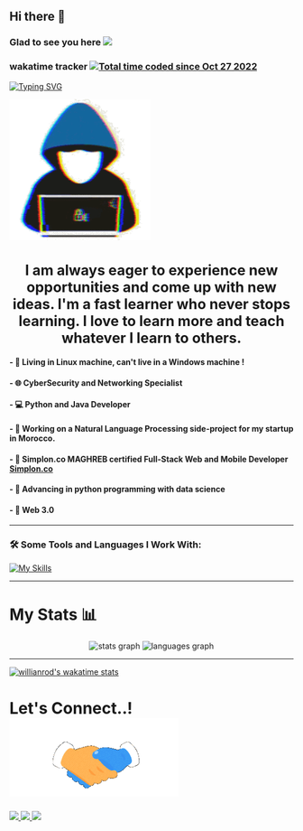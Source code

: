 ## Hi there 👋 

### Glad to see you here  [![](https://visitcount.itsvg.in/api?id=elon-fask&label=Profile%20Views&icon=3&pretty=false)](https://visitcount.itsvg.in)


### wakatime tracker <a href="https://wakatime.com/@07c5db97-65f0-496e-9750-2403d83d5220"><img src="https://wakatime.com/badge/user/07c5db97-65f0-496e-9750-2403d83d5220.svg" alt="Total time coded since Oct 27 2022" /></a>


<a href="https://git.io/typing-svg"><img src="https://readme-typing-svg.demolab.com?font=Fira+Code&weight=1000&size=35&duration=1500&pause=1000&center=true&vCenter=true&width=450&lines=Elon+Fask;Python;JAVA;Software+Engineer;Data Science;AI ML;CyberSecurity;" alt="Typing SVG" style="center=true" /></a>

<!-- [![Typing SVG](https://readme-typing-svg.demolab.com?font=Fira+Code&pause=1000&width=435&lines=Elon+Fask)](https://git.io/typing-svg) -->


![](/img/about_me.gif "position: center")


<h1 align="center" style="font-size:25px">
 I am always eager to experience new opportunities and come up with new ideas. I'm a fast learner who never stops learning. I love to learn more and teach whatever I learn to others.
</h1>

#### - 🏡 Living in Linux machine, can't live in a Windows machine !
#### - 🌐 CyberSecurity and Networking Specialist
#### - 💻 Python and Java Developer
#### - 🤖 Working on a Natural Language Processing side-project for my startup in Morocco.
#### - 🚀 Simplon.co MAGHREB certified Full-Stack Web and Mobile Developer [Simplon.co](https://simplon.co/) 
#### - 🌱 Advancing in python programming with data science
#### - 🤔 Web 3.0
---
### 🛠️ Some Tools and Languages I Work With:

[![My Skills](https://skillicons.dev/icons?i=kali,ubuntu,java,go,python,django,flask,fastapi,gcp,kafka,selenium,neovim,vim,arch,github,git,kubernetes,docker,aws,bash,mongo,mysql,postgresql,&perline=9)](https://skillicons.dev)

--- 
#  My Stats 📊


<div align="center">
  <img src="https://voids-github-readme-stats.vercel.app/api?username=elon-fask&rank_icon=github&hide_title=false&hide_rank=false&show_icons=true&count_private=true&disable_animations=false&theme=material-palenight&locale=en&hide_border=false&order=0" height="250" alt="stats graph"/>
  <img src="https://voids-github-readme-stats.vercel.app/api/top-langs?username=elon-fask&locale=en&hide=lua,objective-c,hide_title=false&layout=compact&card_width=319&langs_count=10&theme=material-palenight&hide_border=false&order=2" height="250" alt="languages graph"/>
</div>

---

[![willianrod's wakatime stats](https://github-readme-stats.vercel.app/api/wakatime?username=Elon_Fask&theme=dark)](https://github.com/Elon-Fask/Elon-Fask)


<!-- ![GitHub stats](https://github-readme-stats.vercel.app/api?username=Elon-Fask&theme=dark&show_icons=true&count_private=true " GutHub Stats") -->

<!-- [![Anurag's GitHub stats](https://github-readme-stats.vercel.app/api?username=Elon-Fask&theme=dark&show_icons=true&count_private=true)](https://github.com/anuraghazra/github-readme-stats) -->

<!-- ![Top Langs](https://github-readme-stats.vercel.app/api/top-langs/?username=Elon-Fask&theme=dark "Top Languages Card") -->

<!-- [![Top Langs](https://github-readme-stats.vercel.app/api/top-langs/?username=Elon-Fask&theme=dark)](https://github.com/anuraghazra/github-readme-stats) -->

<!-- [![willianrod's wakatime stats](https://github-readme-stats.vercel.app/api/wakatime?username=Elon_Fask&theme=dark)](https://github.com/Elon-Fask/Elon-Fask) -->

# <b> Let's Connect..!</b><img src="img/handshake.gif" width ="300">

<a href="https://www.linkedin.com/in/atman-boulaajaili-58033722a/" ><img width="170" src="https://img.shields.io/badge/-LinkedIn-0e76a8?style=plastic&logo=linkedIn"> </a>
<a href="https://twitter.com/ABoulaajaili"><img width="150" src="https://img.shields.io/badge/-Twitter-1DA1F2?style=plastic&logo=x"> </a>
<a href="https://github.com/Elon-Fask"><img width="150" src="https://img.shields.io/badge/-Github-833AB4?style=plastic&logo=Github">
</a>




<!-- <p align="center">
<a href="https://www.linkedin.com/in/atman-boulaajaili-58033722a/"><img src="img/linkedin.png" width=20 alt="LinkedIn"></a>
<a href="https://twitter.com/ABoulaajaili"><img src="img/twitter.png" width=20 alt="Twitter" ></a>
<a href="https://github.com/Elon-Fask"><img src="img/github.png" style="background-color:#ffffff" width=20 alt="GitHub"></a>
</p> -->





<!--
## Hi, I am Erica Grundy! 
</br>

 <div>
  <a href="https://github.com/eagrundy">
   <img align="center" height="170" src="https://github-readme-stats.vercel.app/api/top-langs/?username=eagrundy&layout=compact&langs_count=16&theme=dracula"/>
  <img align="center" src="https://github-readme-stats.vercel.app/api?username=eagrundy&show_icons=true&theme=dracula&include_all_commits=true&count_private=true&hide=issues"/>
</div>
 
 ## Skills
<div style="display: inline_block"><br>
  <img height="40" align="center" alt="Erica-Ruby" height="30" width="40" src="https://raw.githubusercontent.com/devicons/devicon/master/icons/ruby/ruby-plain.svg">
 &nbsp;&nbsp;&nbsp;&nbsp;&nbsp;&nbsp;&nbsp;&nbsp;&nbsp;&nbsp;&nbsp;&nbsp;&nbsp;
  <img height="40" align="center" alt="Erica-Js" height="30" width="40" src="https://raw.githubusercontent.com/devicons/devicon/master/icons/javascript/javascript-plain.svg">
 &nbsp;&nbsp;&nbsp;&nbsp;&nbsp;&nbsp;&nbsp;&nbsp;&nbsp;&nbsp;&nbsp;&nbsp;&nbsp;
  <img height="40" align="center" alt="Erica-React" height="30" width="40" src="https://raw.githubusercontent.com/devicons/devicon/master/icons/react/react-original.svg">
 &nbsp;&nbsp;&nbsp;&nbsp;&nbsp;&nbsp;&nbsp;&nbsp;&nbsp;&nbsp;&nbsp;&nbsp;&nbsp;
  <img height="40" align="center" alt="Erica-Redux" height="30" width="40" src="https://raw.githubusercontent.com/devicons/devicon/master/icons/redux/redux-original.svg">
 &nbsp;&nbsp;&nbsp;&nbsp;&nbsp;&nbsp;&nbsp;&nbsp;&nbsp;&nbsp;&nbsp;&nbsp;&nbsp;
  <img height="40" align="center" alt="Erica-HTML" height="30" width="40" src="https://raw.githubusercontent.com/devicons/devicon/master/icons/html5/html5-original.svg">
 &nbsp;&nbsp;&nbsp;&nbsp;&nbsp;&nbsp;&nbsp;&nbsp;&nbsp;&nbsp;&nbsp;&nbsp;&nbsp;
  <img height="40" align="center" alt="Erica-CSS" height="30" width="40" src="https://raw.githubusercontent.com/devicons/devicon/master/icons/css3/css3-original.svg">
  <img align="right" height="180em" alt="Erica-yoda" src="https://media.giphy.com/media/l44Qqz6gO6JiVV3pu/giphy.gif">
</div>
  
</br>

## Contact 
<div> 
  <a href="https://www.linkedin.com/in/ericagrundy" target="_blank"><img src="https://img.shields.io/badge/-LinkedIn-%230077B5?style=for-the-badge&logo=linkedin&logoColor=white" target="_blank"></a> 
  <a href="https://twitter.com/ericagrundy" target="_blank"><img src="https://img.shields.io/badge/-Twitter-%23EA4335?style=for-the-badge&logo=youtube&logoColor=white" target="_blank"></a>
  <a href="https://instagram.com/ericagrundy" target="_blank"><img src="https://img.shields.io/badge/-Instagram-%23E4405F?style=for-the-badge&logo=instagram&logoColor=white" target="_blank"></a>
  <a href = "mailto: ericamalakian@gmail.com"><img src="https://img.shields.io/badge/-Gmail-%23333?style=for-the-badge&logo=gmail&logoColor=white" target="_blank"></a>
 </br>
</br>

  ![Snake animation](https://github.com/Elon-Fask/Elon-Fask/blob/output/github-contribution-grid-snake.svg)
 
</div>

-->




<!--
**Elon-Fask/Elon-Fask** is a ✨ _special_ ✨ repository because its `README.md` (this file) appears on your GitHub profile.

Here are some ideas to get you started:

- 🔭 I’m currently working on ...
- 🌱 I’m currently learning ...
- 👯 I’m looking to collaborate on ...
- 🤔 I’m looking for help with ...
- 💬 Ask me about ...
- 📫 How to reach me: ...
- 😄 Pronouns: ...
- ⚡ Fun fact: ...
-->
